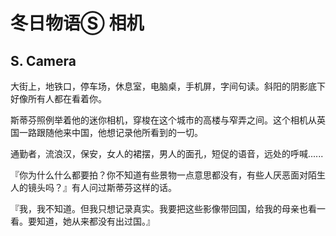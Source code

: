 # 冬日物语Ⓢ 相机




## S. Camera #



大街上，地铁口，停车场，休息室，电脑桌，手机屏，字间句读。斜阳的阴影底下好像所有人都在看着你。



斯蒂芬照例举着他的迷你相机，穿梭在这个城市的高楼与窄弄之间。这个相机从英国一路跟随他来中国，他想记录他所看到的一切。



通勤者，流浪汉，保安，女人的裙摆，男人的面孔，短促的语音，远处的呼喊......



『你为什么什么都要拍？你不知道有些景物一点意思都没有，有些人厌恶面对陌生人的镜头吗？』有人问过斯蒂芬这样的话。



『我，我不知道。但我只想记录真实。我要把这些影像带回国，给我的母亲也看一看。要知道，她从来都没有出过国。』
